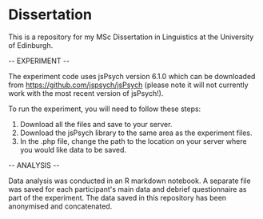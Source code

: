 # Dissertation

This is a repository for my MSc Dissertation in Linguistics at the University of Edinburgh.

-- EXPERIMENT --

The experiment code uses jsPsych version 6.1.0 which can be downloaded from https://github.com/jspsych/jsPsych (please note it will not currently work with the most recent version of jsPsych!).

To run the experiment, you will need to follow these steps:
  1. Download all the files and save to your server.
  2. Download the jsPsych library to the same area as the experiment files.
  2. In the .php file, change the path to the location on your server where you would like data to be saved.
  
-- ANALYSIS --

Data analysis was conducted in an R markdown notebook. A separate file was saved for each participant's main data and debrief questionnaire as part of the experiment. The data saved in this repository has been anonymised and concatenated.
